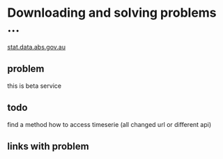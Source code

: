 # Downloading and solving problems ...

<a href="stat.data.abs.gov.au">stat.data.abs.gov.au</a><br>

## problem

this is beta service

## todo 

find a method how to access timeserie (all changed url or different api)

## links with problem





<a href=""></a><br>
<a href=""></a><br>
<a href=""></a><br>

